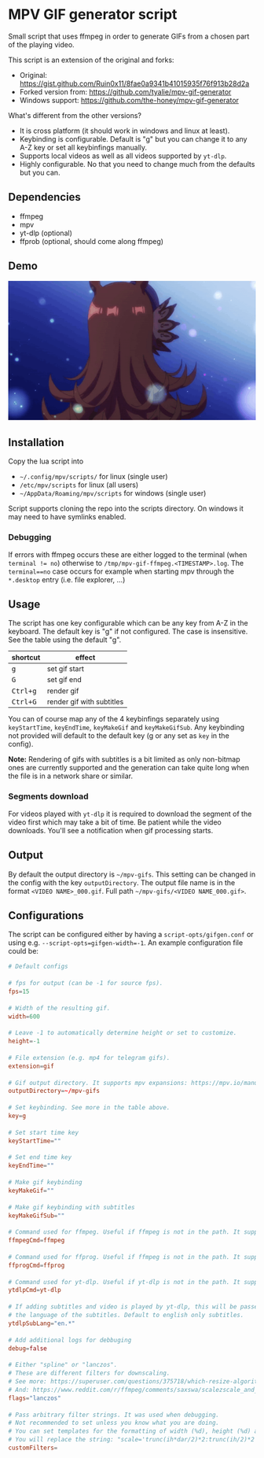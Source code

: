 # MPV GIF generator script

Small script that uses ffmpeg in order to generate GIFs from a chosen part of the playing video.

This script is an extension of the original and forks:
- Original: https://gist.github.com/Ruin0x11/8fae0a9341b41015935f76f913b28d2a
- Forked version from: https://github.com/tyalie/mpv-gif-generator
- Windows support: https://github.com/the-honey/mpv-gif-generator

What's different from the other versions?
- It is cross platform (it should work in windows and linux at least).
- Keybinding is configurable. Default is "g" but you can change it to any A-Z key or set all keybinfings
  manually.
- Supports local videos as well as all videos supported by `yt-dlp`.
- Highly configurable. No that you need to change much from the defaults but you can.

## Dependencies
- ffmpeg
- mpv
- yt-dlp (optional)
- ffprob (optional, should come along ffmpeg)

## Demo
![rice](img/🍚.gif)

## Installation

Copy the lua script into
- `~/.config/mpv/scripts/` for linux (single user)
- `/etc/mpv/scripts` for linux (all users)
- `~/AppData/Roaming/mpv/scripts` for windows (single user)

Script supports cloning the repo into the scripts directory. On windows it may need to have
symlinks enabled.

### Debugging

If errors with ffmpeg occurs these are either logged to the terminal (when `terminal != no`) otherwise to `/tmp/mpv-gif-ffmpeg.<TIMESTAMP>.log`. The `terminal==no` case occurs for example when
starting mpv through the `*.desktop` entry (i.e. file explorer, …)

## Usage

The script has one key configurable which can be any key from A-Z in the keyboard. The default key is "g" if not configured. The case is insensitive. See the table using the default "g".

| shortcut          | effect                    |
| ----------------- | ------------------------- |
| <kbd>g</kbd>      | set gif start             |
| <kbd>G</kbd>      | set gif end               |
| <kbd>Ctrl+g</kbd> | render gif                |
| <kbd>Ctrl+G</kbd> | render gif with subtitles |

You can of course map any of the 4 keybinfings separately using `keyStartTime`, `keyEndTime`, `keyMakeGif` and `keyMakeGifSub`. Any keybinding not provided will default to the default key (g or any set as `key` in the config).

**Note:** Rendering of gifs with subtitles is a bit limited as only non-bitmap ones are currently supported and the generation can take quite long when the file is in a network share or similar.

### Segments download

For videos played with `yt-dlp` it is required to download the segment of the video first which may take a bit of time. Be patient while the video downloads. You'll see a notification when gif processing starts.

## Output
By default the output directory is `~/mpv-gifs`. This setting can be changed in the config with the key `outputDirectory`.
The output file name is in the format `<VIDEO NAME>_000.gif`. Full path `~/mpv-gifs/<VIDEO NAME_000.gif>`.

## Configurations
The script can be configured either by having a `script-opts/gifgen.conf` or using e.g. `--script-opts=gifgen-width=-1`. An example configuration file could be:

```conf
# Default configs

# fps for output (can be -1 for source fps).
fps=15

# Width of the resulting gif.
width=600

# Leave -1 to automatically determine height or set to customize.
height=-1

# File extension (e.g. mp4 for telegram gifs).
extension=gif

# Gif output directory. It supports mpv expansions: https://mpv.io/manual/master/#paths
outputDirectory=~/mpv-gifs

# Set keybinding. See more in the table above.
key=g

# Set start time key
keyStartTime=""

# Set end time key
keyEndTime=""

# Make gif keybinding
keyMakeGif=""

# Make gif keybinding with subtitles
keyMakeGifSub=""

# Command used for ffmpeg. Useful if ffmpeg is not in the path. It supports mpv expansions.
ffmpegCmd=ffmpeg

# Command used for ffprog. Useful if ffmpeg is not in the path. It supports mpv expansions.
ffprogCmd=ffprog

# Command used for yt-dlp. Useful if yt-dlp is not in the path. It supports mpv expansions.
ytdlpCmd=yt-dlp

# If adding subtitles and video is played by yt-dlp, this will be passed to yt-dlp to filter
# the language of the subtitles. Default to english only subtitles.
ytdlpSubLang="en.*"

# Add additional logs for debbuging
debug=false

# Either "spline" or "lanczos".
# These are different filters for downscaling.
# See more: https://superuser.com/questions/375718/which-resize-algorithm-to-choose-for-videos/375726#375726
# And: https://www.reddit.com/r/ffmpeg/comments/saxswa/scalezscale_and_lanczosspline
flags="lanczos"

# Pass arbitrary filter strings. It was used when debugging.
# Not recommended to set unless you know what you are doing.
# You can set templates for the formatting of width (%d), height (%d) and flags (%s) in that order.
# You will replace the string: "scale='trunc(ih*dar/2)*2:trunc(ih/2)*2',setsar=1/1,scale=%d:%d:flags=%s"
customFilters=
```
